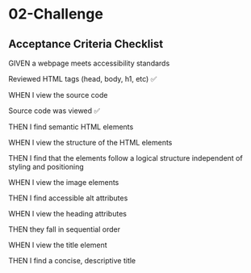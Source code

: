 # 02-Challenge
## Acceptance Criteria Checklist

<p>GIVEN a webpage meets accessibility standards</p>
Reviewed HTML tags (head, body, h1, etc) ✅
<p>WHEN I view the source code</p>
Source code was viewed ✅
<p>THEN I find semantic HTML elements</p>

<p>WHEN I view the structure of the HTML elements</p>
<p>THEN I find that the elements follow a logical structure independent of styling and positioning</p>
<p>WHEN I view the image elements</p>
<p>THEN I find accessible alt attributes</p>
<p>WHEN I view the heading attributes</p>
<p>THEN they fall in sequential order</p>
<p>WHEN I view the title element</p>
<p>THEN I find a concise, descriptive title</p>
